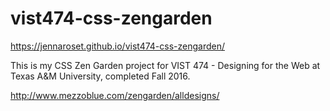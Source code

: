 # vist474-css-zengarden
https://jennaroset.github.io/vist474-css-zengarden/

This is my CSS Zen Garden project for VIST 474 - Designing for the Web at Texas A&M University, completed Fall 2016.

http://www.mezzoblue.com/zengarden/alldesigns/
